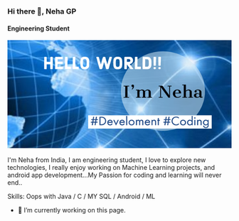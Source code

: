 ### Hi there 👋, Neha GP
#### Engineering Student

![](Images1/Post2.png)

I'm Neha from India, I am engineering student, I love to explore new technologies, I really enjoy working on Machine Learning projects, and android app development...My Passion for coding and learning will never end..

Skills: Oops with Java / C / MY SQL / Android / ML

- 🔭 I’m currently working on this page. 




